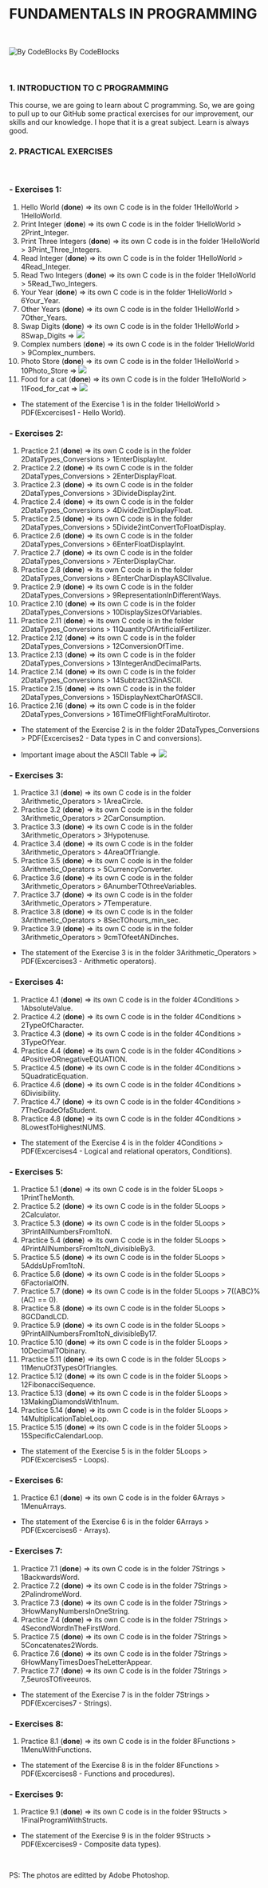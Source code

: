 # FUNDAMENTALS IN PROGRAMMING

<br>

![By CodeBlocks](CProg.png)
By CodeBlocks

<br>

### 1. INTRODUCTION TO C PROGRAMMING

This course, we are going to learn about C programming. So, we are going to pull up to our GitHub some practical exercises for our improvement, our skills and our knowledge. I hope that it is a great subject. Learn is always good.

### 2. PRACTICAL EXERCISES
<br>

### - Exercises 1:
    
1. Hello World (**done**) => its own C code is in the folder 1HelloWorld > 1HelloWorld.
2. Print Integer (**done**) => its own C code is in the folder 1HelloWorld > 2Print_Integer.
3. Print Three Integers (**done**) => its own C code is in the folder 1HelloWorld > 3Print_Three_Integers.
4. Read Integer (**done**) => its own C code is in the folder 1HelloWorld > 4Read_Integer.
5. Read Two Integers (**done**) => its own C code is in the folder 1HelloWorld > 5Read_Two_Integers.
6. Your Year (**done**) => its own C code is in the folder 1HelloWorld > 6Your_Year.
7. Other Years (**done**) => its own C code is in the folder 1HelloWorld > 7Other_Years.
8. Swap Digits (**done**) => its own C code is in the folder 1HelloWorld > 8Swap_Digits => ![](Swap_Digits.png)
9. Complex numbers (**done**) => its own C code is in the folder 1HelloWorld > 9Complex_numbers.
10. Photo Store (**done**) => its own C code is in the folder 1HelloWorld > 10Photo_Store => ![](Photo_Store.jpg)
11. Food for a cat (**done**) => its own C code is in the folder 1HelloWorld > 11Food_for_cat => ![](Food_for_cat.jpg)
- The statement of the Exercise 1 is in the folder 1HelloWorld > PDF(Excercises1 - Hello World).

### - Exercises 2:
    
1. Practice 2.1 (**done**) => its own C code is in the folder 2DataTypes_Conversions > 1EnterDisplayInt.
2. Practice 2.2 (**done**) => its own C code is in the folder 2DataTypes_Conversions > 2EnterDisplayFloat.
3. Practice 2.3 (**done**) => its own C code is in the folder 2DataTypes_Conversions > 3DivideDisplay2int.
4. Practice 2.4 (**done**) => its own C code is in the folder 2DataTypes_Conversions > 4Divide2intDisplayFloat.
5. Practice 2.5 (**done**) => its own C code is in the folder 2DataTypes_Conversions > 5Divide2intConvertToFloatDisplay.
6. Practice 2.6 (**done**) => its own C code is in the folder 2DataTypes_Conversions > 6EnterFloatDisplayInt.
7. Practice 2.7 (**done**) => its own C code is in the folder 2DataTypes_Conversions > 7EnterDisplayChar.
8. Practice 2.8 (**done**) => its own C code is in the folder 2DataTypes_Conversions > 8EnterCharDisplayASCIIvalue.
9. Practice 2.9 (**done**) => its own C code is in the folder 2DataTypes_Conversions > 9RepresentationInDifferentWays.
10. Practice 2.10 (**done**) => its own C code is in the folder 2DataTypes_Conversions > 10DisplaySizesOfVariables.
11. Practice 2.11 (**done**) => its own C code is in the folder 2DataTypes_Conversions > 11QuantityOfArtificialFertilizer.
12. Practice 2.12 (**done**) => its own C code is in the folder 2DataTypes_Conversions > 12ConversionOfTime.
13. Practice 2.13 (**done**) => its own C code is in the folder 2DataTypes_Conversions > 13IntegerAndDecimalParts.
14. Practice 2.14 (**done**) => its own C code is in the folder 2DataTypes_Conversions > 14Subtract32inASCII.
15. Practice 2.15 (**done**) => its own C code is in the folder 2DataTypes_Conversions > 15DisplayNextCharOfASCII.
16. Practice 2.16 (**done**) => its own C code is in the folder 2DataTypes_Conversions > 16TimeOfFlightForaMultirotor.
- The statement of the Exercise 2 is in the folder 2DataTypes_Conversions > PDF(Excercises2 - Data types in C and conversions).

- Important image about the ASCII Table => ![](ASCII_Table.jpg)

### - Exercises 3:
    
1. Practice 3.1 (**done**) => its own C code is in the folder 3Arithmetic_Operators > 1AreaCircle.
2. Practice 3.2 (**done**) => its own C code is in the folder 3Arithmetic_Operators > 2CarConsumption.
3. Practice 3.3 (**done**) => its own C code is in the folder 3Arithmetic_Operators > 3Hypotenuse.
4. Practice 3.4 (**done**) => its own C code is in the folder 3Arithmetic_Operators > 4AreaOfTriangle.
5. Practice 3.5 (**done**) => its own C code is in the folder 3Arithmetic_Operators > 5CurrencyConverter.
6. Practice 3.6 (**done**) => its own C code is in the folder 3Arithmetic_Operators > 6AnumberTOthreeVariables.
7. Practice 3.7 (**done**) => its own C code is in the folder 3Arithmetic_Operators > 7Temperature.
8. Practice 3.8 (**done**) => its own C code is in the folder 3Arithmetic_Operators > 8SecTOhours_min_sec.
9. Practice 3.9 (**done**) => its own C code is in the folder 3Arithmetic_Operators > 9cmTOfeetANDinches.
- The statement of the Exercise 3 is in the folder 3Arithmetic_Operators > PDF(Excercises3 - Arithmetic operators).

### - Exercises 4:
    
1. Practice 4.1 (**done**) => its own C code is in the folder 4Conditions > 1AbsoluteValue.
2. Practice 4.2 (**done**) => its own C code is in the folder 4Conditions > 2TypeOfCharacter.
3. Practice 4.3 (**done**) => its own C code is in the folder 4Conditions > 3TypeOfYear.
4. Practice 4.4 (**done**) => its own C code is in the folder 4Conditions > 4PositiveORnegativeEQUATION.
5. Practice 4.5 (**done**) => its own C code is in the folder 4Conditions > 5QuadraticEquation.
6. Practice 4.6 (**done**) => its own C code is in the folder 4Conditions > 6Divisibility.
7. Practice 4.7 (**done**) => its own C code is in the folder 4Conditions > 7TheGradeOfaStudent.
8. Practice 4.8 (**done**) => its own C code is in the folder 4Conditions > 8LowestToHighestNUMS.
- The statement of the Exercise 4 is in the folder 4Conditions > PDF(Excercises4 - Logical and relational operators, Conditions).

### - Exercises 5:
    
1. Practice 5.1 (**done**) => its own C code is in the folder 5Loops > 1PrintTheMonth.
2. Practice 5.2 (**done**) => its own C code is in the folder 5Loops > 2Calculator.
3. Practice 5.3 (**done**) => its own C code is in the folder 5Loops > 3PrintAllNumbersFrom1toN.
4. Practice 5.4 (**done**) => its own C code is in the folder 5Loops > 4PrintAllNumbersFrom1toN_divisibleBy3.
5. Practice 5.5 (**done**) => its own C code is in the folder 5Loops > 5AddsUpFrom1toN.
6. Practice 5.6 (**done**) => its own C code is in the folder 5Loops > 6FactorialOfN.
7. Practice 5.7 (**done**) => its own C code is in the folder 5Loops > 7((ABC)%(AC) == 0).
8. Practice 5.8 (**done**) => its own C code is in the folder 5Loops > 8GCDandLCD.
9. Practice 5.9 (**done**) => its own C code is in the folder 5Loops > 9PrintAllNumbersFrom1toN_divisibleBy17.
10. Practice 5.10 (**done**) => its own C code is in the folder 5Loops > 10DecimalTObinary.
11. Practice 5.11 (**done**) => its own C code is in the folder 5Loops > 11MenuOf3TypesOfTriangles.
12. Practice 5.12 (**done**) => its own C code is in the folder 5Loops > 12FibonacciSequence.
13. Practice 5.13 (**done**) => its own C code is in the folder 5Loops > 13MakingDiamondsWith1num.
14. Practice 5.14 (**done**) => its own C code is in the folder 5Loops > 14MultiplicationTableLoop.
15. Practice 5.15 (**done**) => its own C code is in the folder 5Loops > 15SpecificCalendarLoop.
- The statement of the Exercise 5 is in the folder 5Loops > PDF(Excercises5 - Loops).

### - Exercises 6:
    
1. Practice 6.1 (**done**) => its own C code is in the folder 6Arrays > 1MenuArrays.
- The statement of the Exercise 6 is in the folder 6Arrays > PDF(Excercises6 - Arrays).

### - Exercises 7:
    
1. Practice 7.1 (**done**) => its own C code is in the folder 7Strings > 1BackwardsWord.
2. Practice 7.2 (**done**) => its own C code is in the folder 7Strings > 2PalindromeWord.
3. Practice 7.3 (**done**) => its own C code is in the folder 7Strings > 3HowManyNumbersInOneString.
4. Practice 7.4 (**done**) => its own C code is in the folder 7Strings > 4SecondWordInTheFirstWord.
5. Practice 7.5 (**done**) => its own C code is in the folder 7Strings > 5Concatenates2Words.
6. Practice 7.6 (**done**) => its own C code is in the folder 7Strings > 6HowManyTimesDoesTheLetterAppear.
7. Practice 7.7 (**done**) => its own C code is in the folder 7Strings > 7_5eurosTOfiveeuros.
- The statement of the Exercise 7 is in the folder 7Strings > PDF(Excercises7 - Strings).

### - Exercises 8:
    
1. Practice 8.1 (**done**) => its own C code is in the folder 8Functions > 1MenuWithFunctions.
- The statement of the Exercise 8 is in the folder 8Functions > PDF(Excercises8 - Functions and procedures).

### - Exercises 9:
    
1. Practice 9.1 (**done**) => its own C code is in the folder 9Structs > 1FinalProgramWithStructs.
- The statement of the Exercise 9 is in the folder 9Structs > PDF(Excercises9 - Composite data types).

<br>

PS: The photos are editted by Adobe Photoshop.